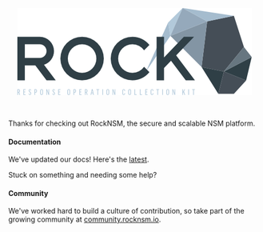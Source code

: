 <p align="center">
<img src="rock_logo.png">
</p>
</br>

Thanks for checking out RockNSM, the secure and scalable NSM platform.

#### Documentation

We've updated our docs! Here's the [latest](https://rocknsm.gitbooks.io/rocknsm-guide/content/).  

Stuck on something and needing some help?

#### Community

We've worked hard to build a culture of contribution, so take part of the growing community at [community.rocknsm.io](http://community.rocknsm.io).

<!-- #### Changelog

##### 2.0.5

##### 2.1 -->
